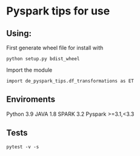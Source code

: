 # Pyspark tips for use

## Using:

First generate wheel file for install with
```
python setup.py bdist_wheel
```

Import the module
```
import de_pyspark_tips.df_transformations as ET
```

## Enviroments

Python 3.9
JAVA 1.8
SPARK 3.2
Pyspark >=3.1,<3.3

## Tests

```
pytest -v -s
```